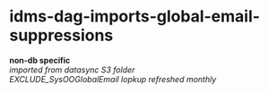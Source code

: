 # idms-dag-imports-global-email-suppressions

**non-db specific** <br />
*imported from datasync S3 folder* <br />
*EXCLUDE_SysOOGlobalEmail lopkup refreshed monthly* <br />

